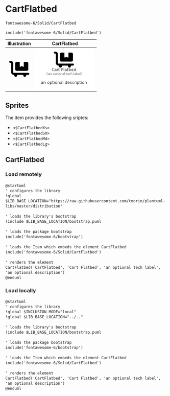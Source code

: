 # CartFlatbed


```text
fontawesome-6/Solid/CartFlatbed
```

```text
include('fontawesome-6/Solid/CartFlatbed')
```



| Illustration | CartFlatbed |
| :---: | :---: |
| ![illustration for Illustration](../../fontawesome-6/Solid/CartFlatbed.png) | ![illustration for CartFlatbed](../../fontawesome-6/Solid/CartFlatbed.Local.png) |



## Sprites
The item provides the following sriptes:

- `<$CartFlatbedXs>`
- `<$CartFlatbedSm>`
- `<$CartFlatbedMd>`
- `<$CartFlatbedLg>`





## CartFlatbed

### Load remotely
```plantuml
@startuml
' configures the library
!global $LIB_BASE_LOCATION="https://raw.githubusercontent.com/tmorin/plantuml-libs/master/distribution"

' loads the library's bootstrap
!include $LIB_BASE_LOCATION/bootstrap.puml

' loads the package bootstrap
include('fontawesome-6/bootstrap')

' loads the Item which embeds the element CartFlatbed
include('fontawesome-6/Solid/CartFlatbed')

' renders the element
CartFlatbed('CartFlatbed', 'Cart Flatbed', 'an optional tech label', 'an optional description')
@enduml
```

### Load locally
```plantuml
@startuml
' configures the library
!global $INCLUSION_MODE="local"
!global $LIB_BASE_LOCATION="../.."

' loads the library's bootstrap
!include $LIB_BASE_LOCATION/bootstrap.puml

' loads the package bootstrap
include('fontawesome-6/bootstrap')

' loads the Item which embeds the element CartFlatbed
include('fontawesome-6/Solid/CartFlatbed')

' renders the element
CartFlatbed('CartFlatbed', 'Cart Flatbed', 'an optional tech label', 'an optional description')
@enduml
```

